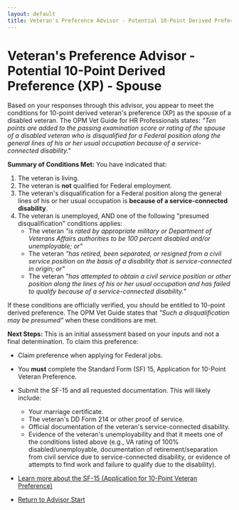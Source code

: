 ```yaml
---
layout: default
title: Veteran's Preference Advisor - Potential 10-Point Derived Preference (XP) - Spouse
---
```


# Veteran's Preference Advisor - Potential 10-Point Derived Preference (XP) - Spouse

Based on your responses through this advisor, you appear to meet the conditions for 10-point derived veteran's preference (XP) as the spouse of a disabled veteran. The OPM Vet Guide for HR Professionals states: *"Ten points are added to the passing examination score or rating of the spouse of a disabled veteran who is disqualified for a Federal position along the general lines of his or her usual occupation because of a service-connected disability."*

**Summary of Conditions Met:**
You have indicated that:
1.  The veteran is living.
2.  The veteran is **not** qualified for Federal employment.
3.  The veteran's disqualification for a Federal position along the general lines of his or her usual occupation is **because of a service-connected disability**.
4.  The veteran is unemployed, AND one of the following "presumed disqualification" conditions applies:
    *   The veteran *"is rated by appropriate military or Department of Veterans Affairs authorities to be 100 percent disabled and/or unemployable; or"*
    *   The veteran *"has retired, been separated, or resigned from a civil service position on the basis of a disability that is service-connected in origin; or"*
    *   The veteran *"has attempted to obtain a civil service position or other position along the lines of his or her usual occupation and has failed to qualify because of a service-connected disability."*

If these conditions are officially verified, you should be entitled to 10-point derived preference. The OPM Vet Guide states that *"Such a disqualification may be presumed"* when these conditions are met.

**Next Steps:**
This is an initial assessment based on your inputs and not a final determination. To claim this preference:
* Claim preference when applying for Federal jobs.
* You **must** complete the Standard Form (SF) 15, Application for 10-Point Veteran Preference.
* Submit the SF-15 and all requested documentation. This will likely include:
    * Your marriage certificate.
    * The veteran's DD Form 214 or other proof of service.
    * Official documentation of the veteran's service-connected disability.
    * Evidence of the veteran's unemployability and that it meets one of the conditions listed above (e.g., VA rating of 100% disabled/unemployable, documentation of retirement/separation from civil service due to service-connected disability, or evidence of attempts to find work and failure to qualify due to the disability).

* [Learn more about the SF-15 (Application for 10-Point Veteran Preference)](./sf15_information.md)
* [Return to Advisor Start](./start.md)
